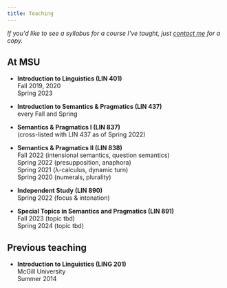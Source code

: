 ```yaml
---
title: Teaching
---
```


*If you'd like to see a syllabus for a course I've taught, just [contact
me](/contact/) for a copy.*

## At MSU

- **Introduction to Linguistics (LIN 401)**  
  Fall 2019, 2020  
  Spring 2023

- **Introduction to Semantics & Pragmatics (LIN 437)**  
  every Fall and Spring

- **Semantics & Pragmatics I (LIN 837)**  
  (cross-listed with LIN 437 as of Spring 2022)

- **Semantics & Pragmatics II (LIN 838)**  
  Fall 2022 (intensional semantics, question semantics)  
  Spring 2022 (presupposition, anaphora)  
  Spring 2021 (λ-calculus, dynamic turn)  
  Spring 2020 (numerals, plurality)

- **Independent Study (LIN 890)**  
  Spring 2022 (focus & intonation)

- **Special Topics in Semantics and Pragmatics (LIN 891)**  
  Fall 2023 (topic tbd)  
  Spring 2024 (topic tbd)

## Previous teaching

- **Introduction to Linguistics (LING 201)**  
  McGill University  
  Summer 2014
